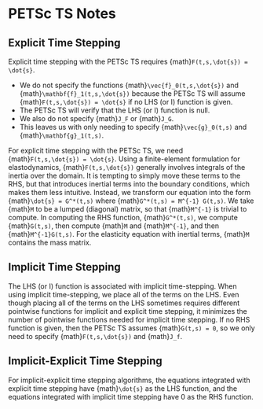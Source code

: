 # PETSc TS Notes

## Explicit Time Stepping

Explicit time stepping with the PETSc TS requires {math}`F(t,s,\dot{s}) = \dot{s}`.

* We do not specify the functions {math}`\vec{f}_0(t,s,\dot{s})` and {math}`\mathbf{f}_1(t,s,\dot{s})` because the PETSc TS will assume {math}`F(t,s,\dot{s}) = \dot{s}` if no LHS (or I) function is given.
* The PETSc TS will verify that the LHS (or I) function is null.
* We also do not specify {math}`J_F` or {math}`J_G`.
* This leaves us with only needing to specify {math}`\vec{g}_0(t,s)` and {math}`\mathbf{g}_1(t,s)`.

For explicit time stepping with the PETSc TS, we need {math}`F(t,s,\dot{s}) = \dot{s}`.
Using a finite-element formulation for elastodynamics, {math}`F(t,s,\dot{s})` generally involves integrals of the inertia over the domain.
It is tempting to simply move these terms to the RHS, but that introduces inertial terms into the boundary conditions, which makes them less intuitive.
Instead, we transform our equation into the form {math}`\dot{s} = G^*(t,s)` where {math}`G^*(t,s) = M^{-1} G(t,s)`.
We take {math}`M` to be a lumped (diagonal) matrix, so that {math}`M^{-1}` is trivial to compute.
In computing the RHS function, {math}`G^*(t,s)`, we compute {math}`G(t,s)`, then compute {math}`M` and {math}`M^{-1}`, and then {math}`M^{-1}G(t,s)`.
For the elasticity equation with inertial terms, {math}`M` contains the mass matrix.

## Implicit Time Stepping

The LHS (or I) function is associated with implicit time-stepping. When using implicit time-stepping, we place all of the terms on the LHS. Even though placing all of the terms on the LHS sometimes requires different pointwise functions for implicit and explicit time stepping, it minimizes the number of pointwise functions needed for implicit time stepping. If no RHS function is given, then the PETSc TS assumes {math}`G(t,s) = 0`, so we only need to specify {math}`F(t,s,\dot{s})` and {math}`J_f`.

## Implicit-Explicit Time Stepping

For implicit-explicit time stepping algorithms, the equations integrated with explicit time stepping have {math}`\dot{s}` as the LHS function, and the equations integrated with implicit time stepping have 0 as the RHS function.
